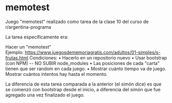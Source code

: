 # memotest
 Juego "memotest" realizado como tarea de la clase 10 del curso de r/argentina-programa

La tarea específicamente era:

Hacer un "memotest"
Ejemplo: https://www.juegosdememoriagratis.com/adultos/01-simples/s-frutas.html
Condiciones:
	• Hacerlo en un repositorio nuevo
	• Usar bootstrap (con NPM) -- NO SUBIR node_modules
	• Las posiciones de cada "carta" tienen que ser random en cada juego.
	• Mostrar cuánto tiempo va de juego.
Mostrar cuántos intentos hay hasta el momento.

La diferencia de esta tarea comparada a la anterior (el simón dice) es que se comenzó con bootstrap desde el inicio, a diferencia del simón que fue agregado una vez finalizado el juego.
